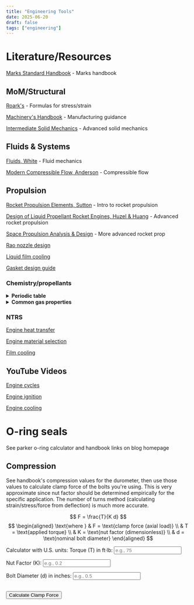 ```yaml
---
title: "Engineering Tools"
date: 2025-06-20
draft: false
tags: ["engineering"]
---
```


# Literature/Resources
[Marks Standard Handbook](https://273015.xyz/Eugene%20A.%20Avallone%2C%20Theodore%20Baumeister%2C%20Ali%20Sadegh%20-%20Marks%20Standard%20Handbook%20for%20Mechanical%20Engineers-McGraw-Hill%20Professional%20(2006).pdf) - Marks handbook

## MoM/Structural
[Roark's](https://jackson.engr.tamu.edu/wp-content/uploads/sites/229/2023/03/Roarks-formulas-for-stress-and-strain.pdf) - Formulas for stress/strain

[Machinery's Handbook](https://273015.xyz/Franklin%20D%20Jones%2C%20Henry%20H%20Ryffel%2C%20Erik%20Oberg%2C%20Christopher%20J%20McCauley%2C%20Ricardo%20M%20Heald%20-%20Machinery's%20Handbook-Industrial%20Press%2C%20Inc.%20(2004).pdf) - Manufacturing guidance

[Intermediate Solid Mechanics](https://273015.xyz/Marko%20V.%20Lubarda%2C%20Vlado%20A.%20Lubarda%20-%20Intermediate%20Solid%20Mechanics%20(2020%2C%20Cambridge%20University%20Press)%20-%20libgen.lc.pdf) - Advanced solid mechanics

## Fluids & Systems
[Fluids, White](https://273015.xyz/Fluid%20Mechanics%20(9th%20Edition)%20(Frank%20M.%20White%2C%20Henry%20Xue)%20(Z-Library).pdf) - Fluid mechanics

[Modern Compressible Flow, Anderson](https://273015.xyz/Modern%20Compressible%20Flow%20With%20Historical%20Perspective%20(John%20D.%20Anderson)%20(Z-Library).pdf) - Compressible flow

## Propulsion
[Rocket Propulsion Elements, Sutton](https://273015.xyz/George%20P.%20Sutton%2C%20Oscar%20Biblarz%20-%20Rocket%20Propulsion%20Elements-Wiley%20(2016).pdf) - Intro to rocket propulsion

[Design of Liquid Propellant Rocket Engines, Huzel & Huang](https://273015.xyz/HuzelHuang.pdf) - Advanced rocket propulsion

[Space Propulsion Analysis & Design](https://273015.xyz/Space%20Propulsion%20Analysis%20and%20Design.pdf) - More advanced rocket prop

[Rao nozzle design](https://rrs.org/2023/01/28/making-correct-parabolic-nozzles/)

[Liquid film cooling](https://apps.dtic.mil/sti/pdfs/ADA234288.pdf)

[Gasket design guide](https://www.usseal.com/Grafoil/What-is-Grafoil.pdf)

### Chemistry/propellants
<details>
<summary><strong>Periodic table</strong></summary>
<iframe src="https://ptable.com/?lang=en" width="100%" height="800" style="border:0;"
  title="Interactive periodic table (Ptable)"></iframe>
</details>

<details>
<summary><strong>Common gas properties</strong></summary>

<table class="gas-table">
  <thead>
    <tr>
      <th colspan="5" style="text-align:left;">Common Gases (298 K, 1 atm)</th>
    </tr>
    <tr>
      <th>Gas</th>
      <th>Molar Mass (g/mol)</th>
      <th>Density (g/L)</th>
      <th>Boiling Point (K)</th>
      <th>Source</th>
    </tr>
  </thead>
  <tbody>
    <tr><td>Hydrogen (H₂)</td><td>2.016</td><td>0.082</td><td>20.3</td>
      <td><a href="https://webbook.nist.gov/cgi/cbook.cgi?ID=C1333740" target="_blank">NIST</a></td></tr>
    <tr><td>Helium (He)</td><td>4.003</td><td>0.166</td><td>4.2</td>
      <td><a href="https://webbook.nist.gov/cgi/cbook.cgi?ID=C7440597" target="_blank">NIST</a></td></tr>
    <tr><td>Nitrogen (N₂)</td><td>28.014</td><td>1.165</td><td>77.4</td>
      <td><a href="https://webbook.nist.gov/cgi/cbook.cgi?ID=C7727379" target="_blank">NIST</a></td></tr>
    <tr><td>Oxygen (O₂)</td><td>31.999</td><td>1.331</td><td>90.2</td>
      <td><a href="https://webbook.nist.gov/cgi/cbook.cgi?ID=C7782447" target="_blank">NIST</a></td></tr>
    <tr><td>Carbon Dioxide (CO₂)</td><td>44.010</td><td>1.799</td><td>194.7 (subl.)</td>
      <td><a href="https://webbook.nist.gov/cgi/cbook.cgi?ID=C124389" target="_blank">NIST</a></td></tr>
    <tr><td>Argon (Ar)</td><td>39.948</td><td>1.633</td><td>87.3</td>
      <td><a href="https://webbook.nist.gov/cgi/cbook.cgi?ID=C7440371" target="_blank">NIST</a></td></tr>
    <tr><td>Air (avg.)</td><td>28.97</td><td>1.184</td><td>—</td>
      <td><a href="https://webbook.nist.gov/chemistry/fluid/" target="_blank">NIST</a></td></tr>
  </tbody>

  <thead>
    <tr>
      <th colspan="5" style="text-align:left;">Rocket Propellants (liquid near use temperature)</th>
    </tr>
    <tr>
      <th>Propellant</th>
      <th>Molar Mass (g/mol)</th>
      <th>Density (g/cm³)</th>
      <th>Boiling Point (K)</th>
      <th>Source</th>
    </tr>
  </thead>
  <tbody>
    <tr><td>LOX (O₂, liquid @ ~90 K)</td><td>31.999</td><td>1.14</td><td>90.2</td>
      <td><a href="https://webbook.nist.gov/cgi/cbook.cgi?ID=C7782447" target="_blank">NIST</a></td></tr>
    <tr><td>LH₂ (H₂, liquid @ ~20 K)</td><td>2.016</td><td>0.071</td><td>20.3</td>
      <td><a href="https://webbook.nist.gov/cgi/cbook.cgi?ID=C1333740" target="_blank">NIST</a></td></tr>
    <tr><td>LCH₄ (CH₄, liquid @ ~111 K)</td><td>16.043</td><td>0.42</td><td>111.6</td>
      <td><a href="https://webbook.nist.gov/cgi/cbook.cgi?ID=C74828" target="_blank">NIST</a></td></tr>
    <tr><td>N₂O (liquid @ ~184 K)</td><td>44.013</td><td>1.22</td><td>184.7</td>
      <td><a href="https://webbook.nist.gov/cgi/cbook.cgi?ID=C10024972" target="_blank">NIST</a></td></tr>
    <tr><td>N₂O₄ (storable @ 298 K)</td><td>92.011</td><td>1.44</td><td>294.0</td>
      <td><a href="https://webbook.nist.gov/cgi/cbook.cgi?ID=C1054473" target="_blank">NIST</a></td></tr>
    <tr><td>Hydrazine (N₂H₄, liquid @ 298 K)</td><td>32.045</td><td>1.01</td><td>386.6</td>
      <td><a href="https://webbook.nist.gov/cgi/cbook.cgi?ID=C302012" target="_blank">NIST</a></td></tr>
    <tr><td>MMH (CH₆N₂, liquid @ 298 K)</td><td>46.073</td><td>0.88</td><td>337.0</td>
      <td><a href="https://pubchem.ncbi.nlm.nih.gov/compound/Monomethylhydrazine" target="_blank">PubChem</a></td></tr>
    <tr><td>UDMH (C₂H₈N₂, liquid @ 298 K)</td><td>60.098</td><td>0.79</td><td>364.6</td>
      <td><a href="https://pubchem.ncbi.nlm.nih.gov/compound/Dimethylhydrazine" target="_blank">PubChem</a></td></tr>
    <tr><td>Kerosene (RP-1, liquid @ 298 K)</td><td>~170 (avg.)</td><td>0.81</td><td>~450–500 (range)</td>
      <td><a href="https://pubchem.ncbi.nlm.nih.gov/compound/Kerosene" target="_blank">PubChem</a></td></tr>
  </tbody>
</table>

<style>
.gas-table {
  border-collapse: collapse;
  margin: 1em auto;
  font-family: system-ui, sans-serif;
  font-size: 14px;
  border-bottom: 2px solid #ccc;
}
.gas-table th, .gas-table td {
  border: 1px solid #ddd;
  padding: 6px 10px;
  text-align: center;
  background-color: inherit; /* inherit uniform background */
}
.gas-table a {
  color: #2563eb;
  text-decoration: none;
}
.gas-table a:hover {
  text-decoration: underline;
}
</style>




</details>

### NTRS
[Engine heat transfer](https://ntrs.nasa.gov/api/citations/19940019998/downloads/19940019998.pdf)

[Engine material selection](https://ntrs.nasa.gov/api/citations/20160008869/downloads/20160008869.pdf)

[Film cooling](https://ntrs.nasa.gov/api/citations/19930085379/downloads/19930085379.pdf)

## YouTube Videos

[Engine cycles](https://www.youtube.com/watch?v=Owji-ukVt9M)

[Engine ignition](https://www.youtube.com/watch?v=bAUVCn_jw5I)

[Engine cooling](https://www.youtube.com/watch?v=he_BL6Q5u1Y)

# O-ring seals
See parker o-ring calculator and handbook links on blog homepage

## Compression
See handbook's compression values for the durometer, then use those values to calculate clamp force of the bolts you're using. This is very approximate since nut factor should be determined empirically for the specific application. The number of turns method (calculating strain/stress/force from deflection) is much more accurate. 

$$
F = \frac{T}{K d}
$$
$$
\begin{aligned}
\text{where } & F = \text{clamp force (axial load)} \\
              & T = \text{applied torque} \\
              & K = \text{nut factor (dimensionless)} \\
              & d = \text{nominal bolt diameter}
\end{aligned}
$$

Calculator with U.S. units:
<label for="torque">Torque (T) in ft·lb:</label>
<input type="number" id="torque" step="any" placeholder="e.g., 75"><br>

<label for="nutFactor">Nut Factor (K):</label>
<input type="number" id="nutFactor" step="any" placeholder="e.g., 0.2"><br>

<label for="diameter">Bolt Diameter (d) in inches:</label>
<input type="number" id="diameter" step="any" placeholder="e.g., 0.5"><br><br>

<button class="calc-button" onclick="calculateClampForce()">Calculate Clamp Force</button>

<p id="result"></p>

<script>
function calculateClampForce() {
  const T = parseFloat(document.getElementById('torque').value);
  const K = parseFloat(document.getElementById('nutFactor').value);
  const d = parseFloat(document.getElementById('diameter').value);

  if (isNaN(T) || isNaN(K) || isNaN(d) || K === 0 || d === 0) {
    document.getElementById('result').innerText = "Please enter valid, non-zero values.";
    return;
  }

  const F = (T * 12) / (K * d); // Convert ft·lb to in·lb by multiplying by 12
  document.getElementById('result').innerText = `Clamp Force (F): ${F.toFixed(2)} lbf`;
}
</script>

